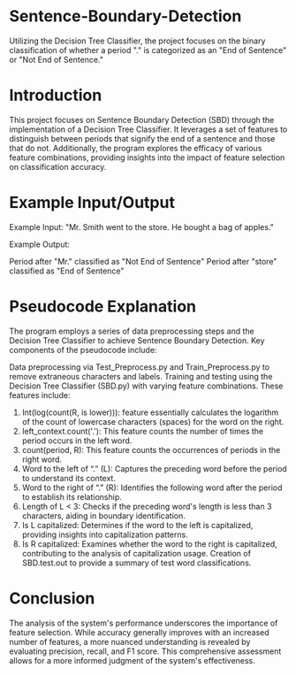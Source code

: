 # Sentence-Boundary-Detection
Utilizing the Decision Tree Classifier, the project focuses on the binary classification of whether a period "." is categorized as an "End of Sentence" or "Not End of Sentence." 

# Introduction

This project focuses on Sentence Boundary Detection (SBD) through the implementation of a Decision Tree Classifier. It leverages a set of features to distinguish between periods that signify the end of a sentence and those that do not. Additionally, the program explores the efficacy of various feature combinations, providing insights into the impact of feature selection on classification accuracy.

# Example Input/Output

Example Input:
"Mr. Smith went to the store. He bought a bag of apples."

Example Output:

Period after "Mr." classified as "Not End of Sentence"
Period after "store" classified as "End of Sentence"

# Pseudocode Explanation
The program employs a series of data preprocessing steps and the Decision Tree Classifier to achieve Sentence Boundary Detection. Key components of the pseudocode include:

Data preprocessing via Test_Preprocess.py and Train_Preprocess.py to remove extraneous characters and labels.
Training and testing using the Decision Tree Classifier (SBD.py) with varying feature combinations. These features include:

   1. Int(log(count(R, is lower))):
   feature essentially calculates the logarithm of the count of lowercase characters (spaces) for the word on the right.
   2. left_context.count('.'):
   This feature counts the number of times the period occurs in the left word.
   3. count(period, R):
   This feature counts the occurrences of periods in the right word.
   4. Word to the left of “.” (L):
   Captures the preceding word before the period to understand its context.
   5. Word to the right of “.” (R):
   Identifies the following word after the period to establish its relationship.
   6. Length of L < 3:
    Checks if the preceding word's length is less than 3 characters, aiding in boundary identification.
   7. Is L capitalized:
   Determines if the word to the left is capitalized, providing insights into capitalization patterns.
   8. Is R capitalized:
   Examines whether the word to the right is capitalized, contributing to the analysis of capitalization usage.
   Creation of SBD.test.out to provide a summary of test word classifications.

# Conclusion
The analysis of the system's performance underscores the importance of feature selection. While accuracy generally improves with an increased number of features, a more nuanced understanding is revealed by evaluating precision, recall, and F1 score. This comprehensive assessment allows for a more informed judgment of the system's effectiveness.







